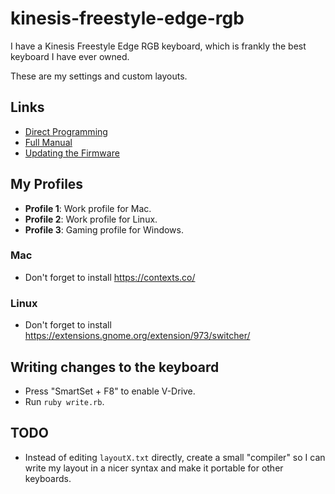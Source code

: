# kinesis-freestyle-edge-rgb
I have a Kinesis Freestyle Edge RGB keyboard, which is frankly the best keyboard
I have ever owned.

These are my settings and custom layouts.

## Links

* [Direct Programming](https://gaming.kinesis-ergo.com/wp-content/uploads/2019/08/Freestyle-Edge-Direct-Programming-Guide-Version-1.0.86-August-5-2019.pdf)
* [Full Manual](https://gaming.kinesis-ergo.com/wp-content/uploads/2020/03/Edge-RGB-Manual-v.1.0.98-Mar12-2020.pdf)
* [Updating the Firmware](https://gaming.kinesis-ergo.com/fs-edge-rgb-support/#smartset)

## My Profiles

* **Profile 1**: Work profile for Mac.
* **Profile 2**: Work profile for Linux.
* **Profile 3**: Gaming profile for Windows.


### Mac

* Don't forget to install https://contexts.co/

### Linux

* Don't forget to install https://extensions.gnome.org/extension/973/switcher/

## Writing changes to the keyboard

* Press "SmartSet + F8" to enable V-Drive.
* Run `ruby write.rb`.

## TODO

* Instead of editing `layoutX.txt` directly, create a small "compiler" so I can
  write my layout in a nicer syntax and make it portable for other keyboards.